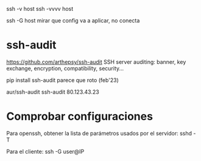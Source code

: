 ssh -v host
ssh -vvvv host

ssh -G host
  mirar que config va a aplicar, no conecta

# ssh-audit
https://github.com/arthepsy/ssh-audit
SSH server auditing: banner, key exchange, encryption, compatibility, security...

pip install ssh-audit
parece que roto (feb'23)

aur/ssh-audit
ssh-audit 80.123.43.23


# Comprobar configuraciones

Para openssh, obtener la lista de parámetros usados por el servidor:
sshd -T

Para el cliente:
ssh -G user@IP
